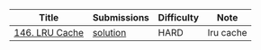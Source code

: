 |Title|Submissions|Difficulty|Note|
|------|------|------|------|
[146. LRU Cache](https://leetcode.com/problems/lru-cache/)|[solution](https://github.com/zybotian/leetcode/blob/master/src/main/java/design/LRUCache.java)|HARD|lru cache|